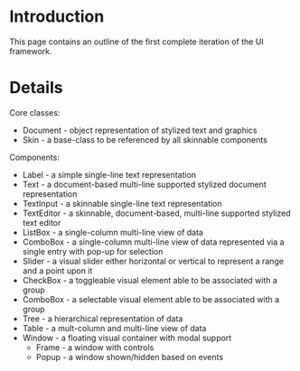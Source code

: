 # Introduction #

This page contains an outline of the first complete iteration of the UI framework.

# Details #

Core classes:
  * Document - object representation of stylized text and graphics
  * Skin - a base-class to be referenced by all skinnable components

Components:
  * Label - a simple single-line text representation
  * Text - a document-based multi-line supported stylized document representation
  * TextInput - a skinnable single-line text representation
  * TextEditor - a skinnable, document-based, multi-line supported stylized text editor
  * ListBox - a single-column multi-line view of data
  * ComboBox - a single-column multi-line view of data represented via a single entry with pop-up for selection
  * Slider - a visual slider either horizontal or vertical to represent a range and a point upon it
  * CheckBox - a toggleable visual element able to be associated with a group
  * ComboBox - a selectable visual element able to be associated with a group
  * Tree - a hierarchical representation of data
  * Table - a mult-column and multi-line view of data
  * Window - a floating visual container with modal support
    * Frame - a window with controls
    * Popup - a window shown/hidden based on events